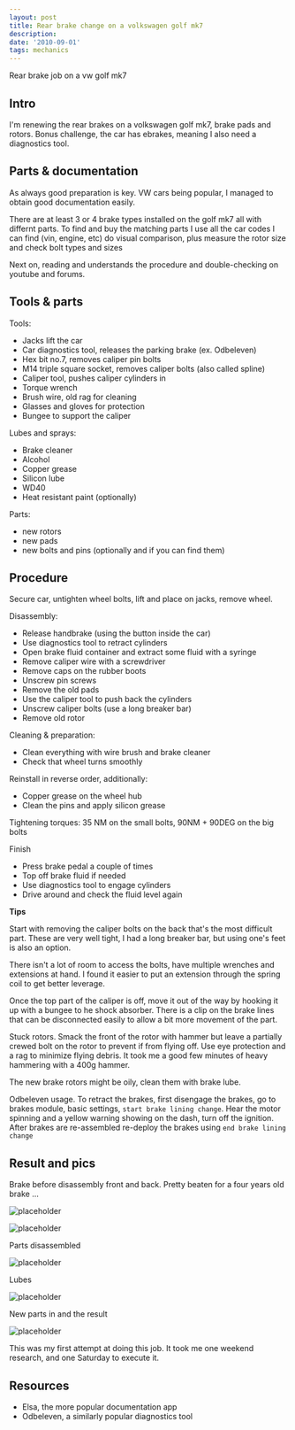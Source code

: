 ```yaml
---
layout: post
title: Rear brake change on a volkswagen golf mk7
description: 
date: '2010-09-01'
tags: mechanics
---
```


Rear brake job on a vw golf mk7

## Intro

I'm renewing the rear brakes on a volkswagen golf mk7, brake pads and rotors. Bonus challenge, the car has ebrakes, meaning I also need a diagnostics tool.

## Parts & documentation

As always good preparation is key. VW cars being popular, I managed to obtain good documentation easily.

There are at least 3 or 4 brake types installed on the golf mk7 all with differnt parts. To find and buy the matching parts I use all the car codes I can find (vin, engine, etc) do visual comparison, plus measure the rotor size and check bolt types and sizes 

Next on, reading and understands the procedure and double-checking on youtube and forums.

## Tools & parts

Tools:
- Jacks lift the car
- Car diagnostics tool, releases the parking brake (ex. Odbeleven)
- Hex bit no.7, removes caliper pin bolts 
- M14 triple square socket, removes caliper bolts (also called spline)
- Caliper tool, pushes caliper cylinders in
- Torque wrench 
- Brush wire, old rag for cleaning
- Glasses and gloves for protection
- Bungee to support the caliper

Lubes and sprays:
- Brake cleaner
- Alcohol
- Copper grease 
- Silicon lube
- WD40
- Heat resistant paint (optionally)

Parts: 
 - new rotors 
 - new pads
 - new bolts and pins (optionally and if you can find them)


## Procedure

Secure car, untighten wheel bolts, lift and place on jacks, remove wheel.

Disassembly:
- Release handbrake (using the button inside the car) 
- Use diagnostics tool to retract cylinders
- Open brake fluid container and extract some fluid with a syringe
- Remove caliper wire with a screwdriver
- Remove caps on the rubber boots
- Unscrew pin screws
- Remove the old pads
- Use the caliper tool to push back the cylinders
- Unscrew caliper bolts (use a long breaker bar)
- Remove old rotor

Cleaning & preparation:
- Clean everything with wire brush and brake cleaner 
- Check that wheel turns smoothly 

Reinstall in reverse order, additionally:
- Copper grease on the wheel hub 
- Clean the pins and apply silicon grease

Tightening torques: 35 NM on the small bolts, 90NM + 90DEG on the big bolts 

Finish 
- Press brake pedal a couple of times 
- Top off brake fluid if needed 
- Use diagnostics tool to engage cylinders
- Drive around and check the fluid level again

**Tips**

Start with removing the caliper bolts on the back that's the most difficult part. These are very well tight, I had a long breaker bar, but using one's feet is also an option.


There isn't a lot of room to access the bolts, have multiple wrenches and extensions at hand. I found it easier to put an extension through the spring coil to get better leverage.


Once the top part of the caliper is off, move it out of the way by hooking it up with a bungee to he shock absorber. There is a clip on the brake lines that can be disconnected easily to allow a bit more movement of the part.


Stuck rotors. Smack the front of the rotor with hammer but leave a partially crewed bolt on the rotor to prevent if from flying off. Use eye protection and a rag to minimize flying debris. It took me a good few minutes of heavy hammering with a 400g hammer.


The new brake rotors might be oily, clean them with brake lube.


Odbeleven usage. To retract the brakes, first disengage the brakes, go to brakes module, basic settings, `start brake lining change`. Hear the motor spinning and a yellow warning showing on the dash, turn off the ignition. After brakes are re-assembled re-deploy the brakes using `end brake lining change`


## Result and pics

Brake before disassembly front and back. Pretty beaten for a four years old brake ...

![placeholder](/public/golf_rear_brakes/front.jpg "brakes front")

![placeholder](/public/golf_rear_brakes/back.jpg "brakes back")

Parts disassembled

![placeholder](/public/golf_rear_brakes/parts.jpg "parts")

Lubes

![placeholder](/public/golf_rear_brakes/tubes.jpg "lubes")

New parts in and the result 

![placeholder](/public/golf_rear_brakes/final.jpg "brakes back")


This was my first attempt at doing this job. It took me one weekend research, and one Saturday to execute it. 

## Resources

- Elsa, the more popular documentation app 
- Odbeleven, a similarly popular diagnostics tool